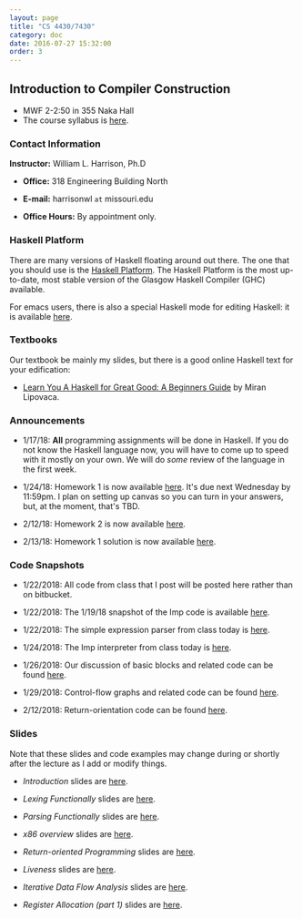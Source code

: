 ```yaml
---
layout: page
title: "CS 4430/7430"
category: doc
date: 2016-07-27 15:32:00
order: 3
---
```


## Introduction to Compiler Construction

* MWF 2-2:50 in 355 Naka Hall
* The course syllabus is <a href="https://harrisonwl.github.io/assets/courses/compilers/spring2018/admin/4430-syllabus.pdf">here</a>.

### Contact Information

__Instructor:__ William L. Harrison, Ph.D

* __Office:__ 318 Engineering Building North

* __E-mail:__ harrisonwl `at` missouri.edu

* __Office Hours:__ By appointment only.


### Haskell Platform

There are many versions of Haskell floating around out there. The one that you should use is
the <a href="https://www.haskell.org/platform/">Haskell Platform</a>. The Haskell Platform is the most up-to-date, most stable version of the Glasgow Haskell Compiler (GHC) available.

For emacs users, there is also a special Haskell mode for editing Haskell: it is available
<a href="https://github.com/haskell/haskell-mode">here</a>.

### Textbooks

Our textbook be mainly my slides, but there is a good online Haskell text for your edification:

* <a href="http://learnyouahaskell.com">Learn You A Haskell for Great Good: A Beginners Guide</a> by Miran Lipovaca.


### Announcements

* 1/17/18: __All__ programming assignments will be done in Haskell. If you do not know the Haskell language now, you will have to come up to speed with it mostly on your own. We will do _some_ review of the language in the first week.

* 1/24/18: Homework 1 is now available <a href="https://harrisonwl.github.io/assets/courses/compilers/spring2018/homework/HW1.zip">here</a>. It's due next Wednesday by 11:59pm. I plan on setting up canvas so you can turn in your answers, but, at the moment, that's TBD.

* 2/12/18: Homework 2 is now available <a href="https://harrisonwl.github.io/assets/courses/compilers/spring2018/homework/4430_HW2.pdf">here</a>. 

* 2/13/18: Homework 1 solution is now available <a href="https://harrisonwl.github.io/assets/courses/compilers/spring2018/homework/HW1-answer.hs">here</a>. 

### Code Snapshots

* 1/22/2018: All code from class that I post will be posted here rather than on bitbucket.

* 1/22/2018: The 1/19/18 snapshot of the Imp code is available <a href="https://harrisonwl.github.io/assets/courses/compilers/spring2018/snapshots/Imp-011918.zip">here</a>.

* 1/22/2018: The simple expression parser from class today is <a href="https://harrisonwl.github.io/assets/courses/compilers/spring2018/snapshots/SimpleExpParser.zip">here</a>.

* 1/24/2018: The Imp interpreter from class today is <a href="https://harrisonwl.github.io/assets/courses/compilers/spring2018/snapshots/ImpInterpreter.zip">here</a>.

* 1/26/2018: Our discussion of basic blocks and related code can be found <a href="https://harrisonwl.github.io/assets/courses/compilers/spring2018/snapshots/BasicBlocks.zip">here</a>.

* 1/29/2018: Control-flow graphs and related code can be found <a href="https://harrisonwl.github.io/assets/courses/compilers/spring2018/snapshots/CFG.zip">here</a>.

* 2/12/2018: Return-orientation code can be found <a href="https://harrisonwl.github.io/assets/courses/compilers/spring2018/snapshots/ROP.zip">here</a>.

### Slides

Note that these slides and code examples may change during or shortly after the lecture as I add or modify things.

* _Introduction_ slides are <a href="https://harrisonwl.github.io/assets/courses/compilers/spring2018/slides/Introduction.pdf">here</a>.

* _Lexing Functionally_ slides are <a href="https://harrisonwl.github.io/assets/courses/compilers/spring2018/slides/LexingFunctionally.pdf">here</a>.

* _Parsing Functionally_ slides are <a href="https://harrisonwl.github.io/assets/courses/compilers/spring2018/slides/ParsingFunctionally.pdf">here</a>.

* _x86 overview_ slides are <a href="https://harrisonwl.github.io/assets/courses/compilers/spring2018/slides/x86.pdf">here</a>.

* _Return-oriented Programming_ slides are <a href="https://harrisonwl.github.io/assets/courses/compilers/spring2018/slides/ReturnOrientedProgramming.pdf">here</a>.

* _Liveness_ slides are <a href="https://harrisonwl.github.io/assets/courses/compilers/spring2018/slides/Liveness.pdf">here</a>.

* _Iterative Data Flow Analysis_ slides are <a href="https://harrisonwl.github.io/assets/courses/compilers/spring2018/slides/IterativeDataFlowAnalysis.pdf">here</a>.

* _Register Allocation (part 1)_ slides are <a href="https://harrisonwl.github.io/assets/courses/compilers/spring2018/slides/RegisterAllocation1.pdf">here</a>.